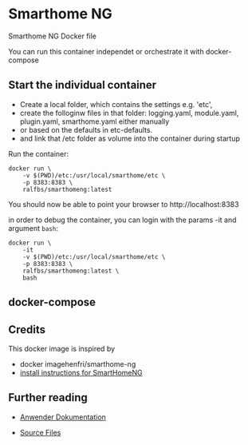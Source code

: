 Smarthome NG
============

Smarthome NG Docker file

You can run this container independet or orchestrate it with docker-compose

Start the individual container
------------------------------

* Create a local folder, which contains the settings e.g. 'etc', 
* create the folloginw files in that folder:
    logging.yaml, module.yaml, plugin.yaml, smarthome.yaml either manually
* or based on the defaults in etc-defaults.
* and link that /etc folder as volume into the container during startup

Run the container:
```
docker run \ 
    -v $(PWD)/etc:/usr/local/smarthome/etc \
    -p 8383:8383 \
    ralfbs/smarthomeng:latest
```

You should now be able to point your browser to http://localhost:8383 

in order to debug the container, you can login with the params -it and argument `bash`:

```
docker run \ 
    -it
    -v $(PWD)/etc:/usr/local/smarthome/etc \
    -p 8383:8383 \
    ralfbs/smarthomeng:latest \
    bash
```


docker-compose
--------------







Credits
--------
This docker image is inspired by  
* docker imagehenfri/smarthome-ng 
* [install instructions for SmartHomeNG](https://www.smarthomeng.de/user/installation/komplettanleitung_smarthomeng.html)
 


Further reading
---------------

* [Anwender Dokumentation](https://www.smarthomeng.de/user/)

* [Source Files](https://github.com/smarthomeNG)


